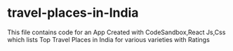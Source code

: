 # travel-places-in-India
This file contains code for an App Created with CodeSandbox,React Js,Css which lists Top Travel Places in India for various varieties with Ratings
